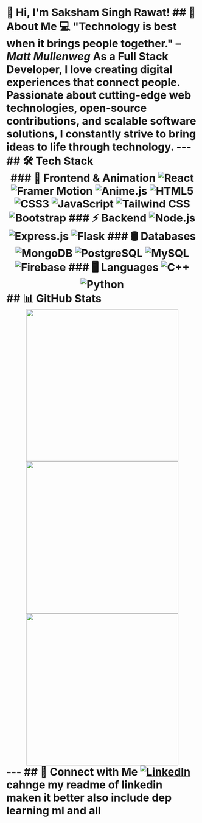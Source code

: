 # 👋 Hi, I'm Saksham Singh Rawat! ## 🚀 About Me 💻 **"Technology is best when it brings people together."** – *Matt Mullenweg* As a **Full Stack Developer**, I love creating digital experiences that connect people. Passionate about **cutting-edge web technologies**, **open-source contributions**, and **scalable software solutions**, I constantly strive to bring ideas to life through **technology**. --- ## 🛠 Tech Stack <div align="center"> ### 🎨 Frontend & Animation ![React](https://img.shields.io/badge/React-20232A?style=for-the-badge&logo=react) ![Framer Motion](https://img.shields.io/badge/Framer%20Motion-0055FF?style=for-the-badge&logo=framer) ![Anime.js](https://img.shields.io/badge/Anime.js-FF9A8B?style=for-the-badge) ![HTML5](https://img.shields.io/badge/HTML5-E34F26?style=for-the-badge&logo=html5&logoColor=white) ![CSS3](https://img.shields.io/badge/CSS3-1572B6?style=for-the-badge&logo=css3&logoColor=white) ![JavaScript](https://img.shields.io/badge/JavaScript-F7DF1E?style=for-the-badge&logo=javascript&logoColor=black) ![Tailwind CSS](https://img.shields.io/badge/Tailwind_CSS-38B2AC?style=for-the-badge&logo=tailwind-css&logoColor=white) ![Bootstrap](https://img.shields.io/badge/Bootstrap-7952B3?style=for-the-badge&logo=bootstrap&logoColor=white) ### ⚡ Backend ![Node.js](https://img.shields.io/badge/Node.js-43853D?style=for-the-badge&logo=node.js&logoColor=white) ![Express.js](https://img.shields.io/badge/Express.js-404D59?style=for-the-badge) ![Flask](https://img.shields.io/badge/Flask-000000?style=for-the-badge&logo=flask) ### 🛢️ Databases ![MongoDB](https://img.shields.io/badge/MongoDB-4EA94B?style=for-the-badge&logo=mongodb&logoColor=white) ![PostgreSQL](https://img.shields.io/badge/PostgreSQL-336791?style=for-the-badge&logo=postgresql&logoColor=white) ![MySQL](https://img.shields.io/badge/MySQL-4479A1?style=for-the-badge&logo=mysql&logoColor=white) ![Firebase](https://img.shields.io/badge/Firebase-FFCA28?style=for-the-badge&logo=firebase) ### 🖥️ Languages ![C++](https://img.shields.io/badge/C++-00599C?style=for-the-badge&logo=cplusplus&logoColor=white) ![Python](https://img.shields.io/badge/Python-3776AB?style=for-the-badge&logo=python&logoColor=white) </div> ## 📊 GitHub Stats <div align="center"> <img src="https://github-readme-stats.vercel.app/api?username=Levignoble&show_icons=true&theme=radical" width="400" /> <img src="https://github-readme-streak-stats.herokuapp.com/?user=Levignoble&theme=radical" width="400" /> <img src="https://github-readme-stats.vercel.app/api/top-langs/?username=Levignoble&layout=compact&theme=radical&cache_seconds=3600" width="400" /> </div> --- ## 🔗 Connect with Me [![LinkedIn](https://img.shields.io/badge/LinkedIn-0A66C2?style=for-the-badge&logo=linkedin&logoColor=white)](https://www.linkedin.com/in/saksham-singh-rawat-1344b1252/) cahnge my readme of linkedin maken it better also include dep learning ml and all
